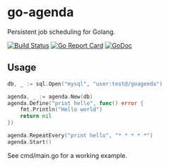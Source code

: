# go-agenda
Persistent job scheduling for Golang.

[![Build Status](https://travis-ci.org/tssaini/go-agenda.svg?branch=master)](https://travis-ci.org/tssaini/go-agenda)
[![Go Report Card](https://goreportcard.com/badge/github.com/tssaini/go-agenda)](https://goreportcard.com/report/github.com/tssaini/go-agenda)
[![GoDoc](https://godoc.org/github.com/tssaini/go-agenda?status.svg)](https://godoc.org/github.com/tssaini/go-agenda)

## Usage

```go
db, _ := sql.Open("mysql", "user:test@/goagenda")

agenda, _ := agenda.New(db)
agenda.Define("print hello", func() error {
    fmt.Println("Hello world")
    return nil
})

agenda.RepeatEvery("print hello", "* * * * *")
agenda.Start()
```

See cmd/main.go for a working example.


